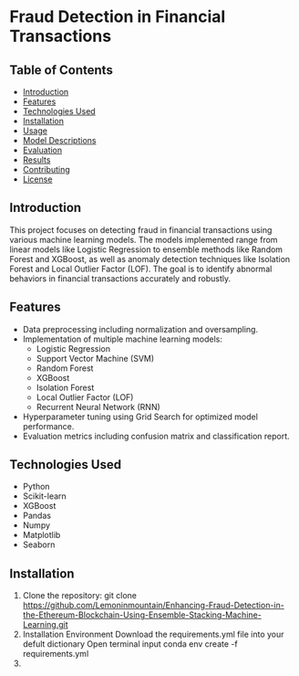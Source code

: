 # Fraud Detection in Financial Transactions

## Table of Contents
- [Introduction](#introduction)
- [Features](#features)
- [Technologies Used](#technologies-used)
- [Installation](#installation)
- [Usage](#usage)
- [Model Descriptions](#model-descriptions)
- [Evaluation](#evaluation)
- [Results](#results)
- [Contributing](#contributing)
- [License](#license)

## Introduction
This project focuses on detecting fraud in financial transactions using various machine learning models. The models implemented range from linear models like Logistic Regression to ensemble methods like Random Forest and XGBoost, as well as anomaly detection techniques like Isolation Forest and Local Outlier Factor (LOF). The goal is to identify abnormal behaviors in financial transactions accurately and robustly.

## Features
- Data preprocessing including normalization and oversampling.
- Implementation of multiple machine learning models:
  - Logistic Regression
  - Support Vector Machine (SVM)
  - Random Forest
  - XGBoost
  - Isolation Forest
  - Local Outlier Factor (LOF)
  - Recurrent Neural Network (RNN)
- Hyperparameter tuning using Grid Search for optimized model performance.
- Evaluation metrics including confusion matrix and classification report.

## Technologies Used
- Python
- Scikit-learn
- XGBoost
- Pandas
- Numpy
- Matplotlib
- Seaborn

## Installation
1. Clone the repository:
   git clone https://github.com/Lemoninmountain/Enhancing-Fraud-Detection-in-the-Ethereum-Blockchain-Using-Ensemble-Stacking-Machine-Learning.git
2. Installation Environment
   Download the requirements.yml file into your defult dictionary
   Open terminal
   input
     conda env create -f requirements.yml
3. 

